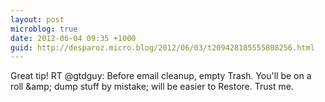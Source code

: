 ```yaml
---
layout: post
microblog: true
date: 2012-06-04 09:35 +1000
guid: http://desparoz.micro.blog/2012/06/03/t209428185555808256.html
---
```

Great tip! RT @gtdguy: Before email cleanup, empty Trash. You'll be on a roll &amp;amp; dump stuff by mistake; will be easier to Restore. Trust me.
